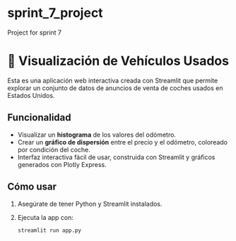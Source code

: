 # sprint_7_project
Project for sprint 7
# 🚗 Visualización de Vehículos Usados

Esta es una aplicación web interactiva creada con Streamlit que permite explorar un conjunto de datos de anuncios de venta de coches usados en Estados Unidos.

## Funcionalidad

- Visualizar un **histograma** de los valores del odómetro.
- Crear un **gráfico de dispersión** entre el precio y el odómetro, coloreado por condición del coche.
- Interfaz interactiva fácil de usar, construida con Streamlit y gráficos generados con Plotly Express.

## Cómo usar

1. Asegúrate de tener Python y Streamlit instalados.
2. Ejecuta la app con:

   ```bash
   streamlit run app.py